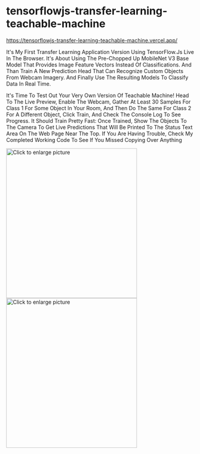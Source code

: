 # tensorflowjs-transfer-learning-teachable-machine
https://tensorflowjs-transfer-learning-teachable-machine.vercel.app/
<p>It's My First Transfer Learning Application Version Using TensorFlow.Js Live In The Browser. It's About Using The Pre-Chopped Up MobileNet V3 Base Model That Provides Image Feature Vectors Instead Of Classifications. And Than Train A New Prediction Head That Can Recognize Custom Objects From Webcam Imagery. And Finally Use The Resulting Models To Classify Data In Real Time.</p>

<p>
It's Time To Test Out Your Very Own Version Of Teachable Machine! Head To The Live Preview, Enable The Webcam, Gather At Least 30 Samples For Class 1 For Some Object In Your Room, And Then Do The Same For Class 2 For A Different Object, Click Train, And Check The Console Log To See Progress. It Should Train Pretty Fast: Once Trained, Show The Objects To The Camera To Get Live Predictions That Will Be Printed To The Status Text Area On The Web Page Near The Top. If You Are Having Trouble, Check My Completed Working Code To See If You Missed Copying Over Anything
</p>

<a href="https://drive.google.com/uc?export=view&id=1nye5lQt4o6WZQirw3lDXTO1ONiSOYd2T">
<img src="https://drive.google.com/uc?export=view&id=1nye5lQt4o6WZQirw3lDXTO1ONiSOYd2T" style="width: 350px; max-width: 100%; height: 400px" title="Click to enlarge picture" />

<a href="https://drive.google.com/uc?export=view&id=1Nu4SW-vs4aQp6mlGvSWiU9rD2gQFaYKM">
<img src="https://drive.google.com/uc?export=view&id=1Nu4SW-vs4aQp6mlGvSWiU9rD2gQFaYKM" style="width: 350px; max-width: 100%; height: 400px" title="Click to enlarge picture" />
